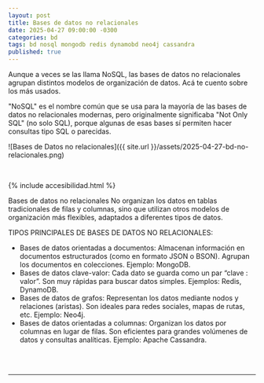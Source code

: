 ```yaml
---
layout: post
title: Bases de datos no relacionales
date: 2025-04-27 09:00:00 -0300
categories: bd
tags: bd nosql mongodb redis dynamobd neo4j cassandra
published: true
---
```


Aunque a veces se las llama NoSQL, las bases de datos no relacionales agrupan distintos modelos de organización de datos. Acá te cuento sobre los más usados.

"NoSQL" es el nombre común que se usa para la mayoría de las bases de datos no relacionales modernas, pero originalmente significaba "Not Only SQL" (no solo SQL), porque algunas de esas bases sí permiten hacer consultas tipo SQL o parecidas.


![Bases de Datos no relacionales]({{ site.url }}/assets/2025-04-27-bd-no-relacionales.png)


&nbsp;

{% include accesibilidad.html %}

Bases de datos no relacionales
No organizan los datos en tablas tradicionales de filas y columnas, sino que utilizan otros modelos de organización más flexibles, adaptados a diferentes tipos de datos.

TIPOS PRINCIPALES DE BASES DE DATOS NO RELACIONALES:

- Bases de datos orientadas a documentos: Almacenan información en documentos estructurados (como en formato JSON o BSON). Agrupan los documentos en colecciones. Ejemplo: MongoDB.
- Bases de datos clave-valor: Cada dato se guarda como un par “clave : valor”. Son muy rápidas para buscar datos simples. Ejemplos: Redis, DynamoDB.
- Bases de datos de grafos: Representan los datos mediante nodos y relaciones (aristas). Son ideales para redes sociales, mapas de rutas, etc. Ejemplo: Neo4j.
- Bases de datos orientadas a columnas: Organizan los datos por columnas en lugar de filas. Son eficientes para grandes volúmenes de datos y consultas analíticas. Ejemplo: Apache Cassandra.


</div></details>
<br />&nbsp;
<hr />
